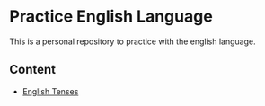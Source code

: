 # Practice English Language
This is a personal repository to practice with the english language.

## Content
* [English Tenses](EnglishTenses.md)